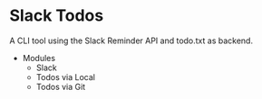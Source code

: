 # Slack Todos

A CLI tool using the Slack Reminder API and todo.txt as backend.

- Modules
  - Slack
  - Todos via Local
  - Todos via Git


